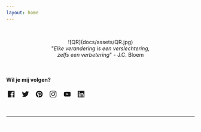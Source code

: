 ```yaml
---
layout: home
---
```


<br/>
<p align=center>
![QR](docs/assets/QR.jpg)
<br/>
"<i>Elke verandering is een verslechtering,<br/>
zelfs een verbetering</i>" - J.C. Bloem
</p>

<br/>

#### Wil je mij volgen?

[![socials](docs/assets/socials.jpeg)](socials)

<span style="color:white">.</span>

____________  


<span style="color:white">.</span>